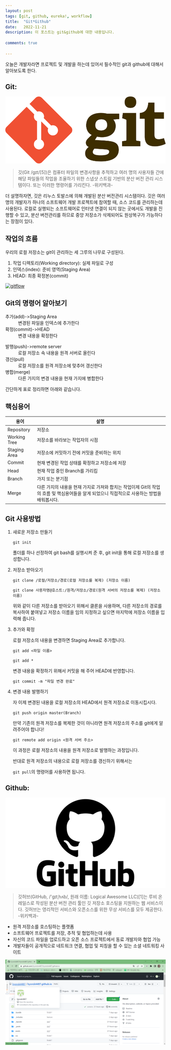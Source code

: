 ```yaml
---
layout: post
tags: [git, github, eureka!, workflow]
title:  "Git*Github"
date:   2022-11-21
description: 이 포스트는 git&github에 대한 내용입니다.

comments: true

---
```


<p class="intro">오늘은 개발자라면 프로젝트 및 개발을 하는데 있어서 필수적인 git과 github에 대해서 알아보도록 한다.</p>

## Git:

<img src="/assets/img/git.png" alt="">

<blockquote>
    깃(Git /ɡɪt/[5])은 컴퓨터 파일의 변경사항을 추적하고 여러 명의 사용자들 간에 해당 파일들의 작업을 조율하기 위한 스냅샷 스트림 기반의 분산 버전 관리 시스템이다. 또는 이러한 명령어를 가리킨다.    -위키백과-
</blockquote>


더 설명하자면, 깃은 리누스 토발스에 의해 개발된 분산 버전관리 시스템이다.  깃은 여러 명의 개발자가 하나의 소프트웨어 개발 프로젝트에 참여할 때, 소스 코드를 관리하는데 사용된다. 로컬로 실행되는 소프트웨어로 인터넷 연결이 되지 않는 곳에서도 개발을 진행할 수 있고, 분산 버전관리를 하므로 중앙 저장소가 삭제되어도 원상복구가 가능하다는 장점이 있다.

## 작업의 흐름

우리의 로컬 저장소는 git이 관리하는 세 그루의 나무로 구성된다.

1. 작업 디렉토리(Working directory): 실제 파일로 구성
2. 인덱스(index): 준비 영역(Staging Area)
3. HEAD: 최종 확정본(commit)

[![gitflow](/assets/images/gitflow.jpg "git workflow")](https://www.reddit.com/r/git/comments/99ul9f/git_workflow_diagram_showcasing_the_role_of/)

## Git의 명령어 알아보기

<dl>
  <dt>추가(add)->Staging Area</dt>
  <dd>변경된 파일을 인덱스에 추가한다</dd>
  <dt>확정(commit)->HEAD</dt>
  <dd>변경 내용을 확정한다</dd>
<dl>
  <dt>발행(push)->remote server</dt>
  <dd>로컬 저장소 속 내용을 원격 서버로 올린다</dd>
  <dt>갱신(pull)</dt>
  <dd>로컬 저장소를 원격 저장소에 맞추어 갱신한다</dd>
  <dt>병합(merge)</dt>
  <dd>다른 가지의 변경 내용을 현재 가지에 병합한다</dd>
</dl>

간단하게 표로 정리하면 아래와 같습니다.

## 핵심용어

| 용어         | 설명                                                         |
| ------------ | ------------------------------------------------------------ |
| Repository   | 저장소                                                       |
| Working Tree | 저장소를 바라보는 작업자의 시점                               |
| Staging Area | 저장소에 커밋하기 전에 커밋을 준비하는 위치                    |
| Commit       | 현재 변경된 작업 상태를 확정하고 저장소에 저장                 |
| Head         | 현재 작업 중인 Branch를 가리킴                                | 
| Branch       | 가지 또는 분기점                                              |
| Merge        | 다른 가지의 내용을 현재 가지로 가져와 합치는 작업이제 Git의 작업의 흐름 및 핵심용어들을 알게 되었으니 직접적으로 사용하는 방법을 배워봅시다. |

## Git 사용방법

1. 새로운 저장소 만들기

   `git init`

   폴더를 하나 선정하여 git bash를 실행시켜 준 후, git init을 통해 로컬 저장소를 생성합니다.

2. 저장소 받아오기

   `git clone /로컬/저장소/경로(로컬 저장소를 복제) (저장소 이름)`

   `git clone 사용자명@호스트:/원격/저장소/경로(원격 서버의 저장소를 복제) (저장소 이름)` 

   위와 같이 다른 저장소를 받아오기 위해서 클론을 사용하며, 다른 저장소의 경로를 복사하여 붙여넣고 저장소 이름을 임의 지정하고 싶으면 마지막에 저장소 이름을 입력해 줍니다.

3. 추가와 확정

   로컬 저장소의 내용을 변경하면 Staging Area로 추가합니다.

   `git add <파일 이름>`

   `git add *`

   변경 내용을 확정하기 위해서 커밋을 해 주어 HEAD에 반영합니다.

   `git commit -m "파일 변경 완료"`

4. 변경 내용 발행하기

   자 이제 변경된 내용을 로컬 저장소의 HEAD에서 원격 저장소로 이동시킵시다.

   `git push origin master(Branch)`

   만약 기존의 원격 저장소를 복제한 것이 아니라면 원격 저장소의 주소를 git에게 알려주어야 합니다!

   `git remote add origin <원격 서버 주소>`

   

   이 과정은 로컬 저장소의 내용을 원격 저장소로 발행하는 과정입니다.

   반대로 원격 저장소의 내용으로 로컬 저장소를 갱신하기 위해서는 

   `git pull`의 명령어를 사용하면 됩니다.

## Github:

   <img src="/assets/img/Github-Logo.png" alt="">

<blockquote>
    깃허브(GitHub, /'ɡɪtˌhʌb/, 원래 이름: Logical Awesome LLC)[1]는 루비 온 레일스로 작성된 분산 버전 관리 툴인 깃 저장소 호스팅을 지원하는 웹 서비스이다. 깃허브는 영리적인 서비스와 오픈소스를 위한 무상 서비스를 모두 제공한다.    -위키백과-
</blockquote>


- 원격 저장소를 호스팅하는 플랫폼
- 소프트웨어 프로젝트를 저장, 추적 및 협업하는데 사용
- 자신의 코드 파일을 업로드하고 오픈 소스 프로젝트에서 동료 개발자와 협업 가능
- 개발자들이 공개적으로 네트워크 연결, 협업 및 피칭을 할 수 있는 소셜 네트워킹 사이트

<img src="/assets/img/mygithub.png" alt="">